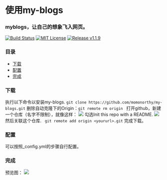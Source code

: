 # 使用my-blogs
### myblogs，让自己的想象飞入网页。
[![Build Status](https://travis-ci.org/jwillmer/jekyllDecent.svg?branch=gh-pages)](https://travis-ci.org/jwillmer/jekyllDecent) 
[![MIT License](https://img.shields.io/badge/license-MIT-green.svg)](#license)
[![Release v1.1.9](https://img.shields.io/badge/release-v1.1.9-blue.svg)](https://github.com/jwillmer/jekyllDecent/releases/tag/1.1.9)
### 目录
- [下载](#下载)
- [配置](#配置)
- [完成](#完成)
### 下载
执行以下命令以安装my-blogs.
`git clone https://github.com/momonorthy/my-blogs.git`
删除自动克隆下的Origin：`git remote rm origin `
打开github，新建一个仓库（名字不限制），就像这样：
![](https://gitee.com/Lblog/my-blog/raw/master/_posts/1.bmp)
勾选Init this repo with a README.
![](https://gitee.com/Lblog/my-blog/raw/master/_posts/2.bmp)
然后关联这个仓库.
` git remote add origin <yoururl>.git`
完成下载。
### 配置
可以按照_config.yml的步骤自行配置。
### 完成

预览图：
[![](https://raw.githubusercontent.com/jwillmer/jekyllDecent/gh-pages/media/img/2016-06-08-Readme-front-page-previewe.jpg)](https://jwillmer.github.io/jekyllDecent)
